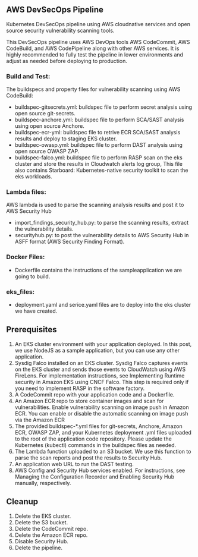 ## AWS DevSecOps Pipeline

Kubernetes DevSecOps pipeline using AWS cloudnative services and open source security vulnerability scanning tools.

This DevSecOps pipeline uses AWS DevOps tools AWS CodeCommit, AWS CodeBuild, and AWS CodePipeline along with other AWS services.  It is highly recommended to fully test the pipeline in lower environments and adjust as needed before deploying to production.

### Build and Test: 

The buildspecs and property files for vulnerability scanning using AWS CodeBuild:
* buildspec-gitsecrets.yml: buildspec file to perform secret analysis using open source git-secrets.
* buildspec-anchore.yml: buildspec file to perform SCA/SAST analysis using open source Anchore.
* buildspec-ecr-yml: buildspec file to retrive ECR SCA/SAST analysis results and deploy to staging EKS cluster.
* buildspec-owasp.yml: buildspec file to perform DAST analysis using open source OWASP ZAP.
* buildspec-falco.yml: buildspec file to perform RASP scan on the eks cluster and store the results in Cloudwatch alerts log group,
                       This file also contains Starboard: Kubernetes-native security toolkit to scan the eks workloads.

### Lambda files:

AWS lambda is used to parse the scanning analysis results and post it to AWS Security Hub
* import_findings_security_hub.py: to parse the scanning results, extract the vulnerability details.
* securityhub.py: to post the vulnerability details to AWS Security Hub in ASFF format (AWS Security Finding Format).

### Docker Files:
* Dockerfile contains the instructions of the sampleapplication we are going to build.

### eks_files:
* deployment.yaml and serice.yaml files are to deploy into the eks cluster we have created.

## Prerequisites

1. An EKS cluster environment with your application deployed. In this post, we use NodeJS as a sample application, but you can use any other application.
2. Sysdig Falco installed on an EKS cluster. Sysdig Falco captures events on the EKS cluster and sends those events to CloudWatch using AWS FireLens. For implementation instructions, see Implementing Runtime security in Amazon EKS using CNCF Falco. This step is required only if you need to implement RASP in the software factory.
3. A CodeCommit repo with your application code and a Dockerfile.
4. An Amazon ECR repo to store container images and scan for vulnerabilities. Enable vulnerability scanning on image push in Amazon ECR. You can enable or disable the automatic scanning on image push via the Amazon ECR
5. The provided buildspec-*.yml files for git-secrets, Anchore, Amazon ECR, OWASP ZAP, and your Kubernetes deployment .yml files uploaded to the root of the application code repository. Please update the Kubernetes (kubectl) commands in the buildspec files as needed.
6. The Lambda function uploaded to an S3 bucket. We use this function to parse the scan reports and post the results to Security Hub.
7. An application web URL to run the DAST testing.
8. AWS Config and Security Hub services enabled. For instructions, see Managing the Configuration Recorder and Enabling Security Hub manually, respectively.


## Cleanup

1. Delete the EKS cluster.
2. Delete the S3 bucket.
3. Delete the CodeCommit repo.
4. Delete the Amazon ECR repo.
5. Disable Security Hub.
7. Delete the pipeline.
